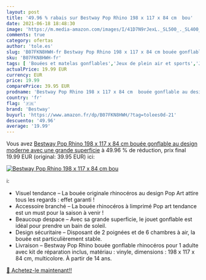 ```yaml
---
layout: post
title: '49.96 % rabais sur Bestway Pop Rhino 198 x 117 x 84 cm  bou'
date: 2021-06-18 18:48:30
image: 'https://m.media-amazon.com/images/I/41D7N9rJexL._SL500_._SL400_.jpg'
comments: true
category: ofertas
author: 'tole.es'
slug: 'B07FKN8HWH-fr Bestway Pop Rhino 198 x 117 x 84 cm bouée gonflable au...'
sku: 'B07FKN8HWH-fr'
tags: [ 'Bouées et matelas gonflables','Jeux de plein air et sports','Jeux deau et de plage','Jeux et Jouets','Jeux et jouets','bestway', ]
actualPrice: 19.99 EUR
currency: EUR
price: 19.99
comparePrice: 39.95 EUR
prodname: 'Bestway Pop Rhino 198 x 117 x 84 cm  bouée gonflable au design moderne avec une grande superficie'
country: 'fr'
flag: '🇫🇷'
brand: 'Bestway'
buyurl: 'https://www.amazon.fr/dp/B07FKN8HWH/?tag=tolees0d-21'
descuento: '49.96'
average: '19.99'
---
```


Vous avez [Bestway Pop Rhino 198 x 117 x 84 cm  bouée gonflable au design moderne avec une grande superficie](https://www.amazon.fr/dp/B07FKN8HWH/?tag=tolees0d-21)  à  49.96 % de réduction, prix final  19.99 EUR (original: 39.95 EUR) ici:

[![Bestway Pop Rhino 198 x 117 x 84 cm  bou](https://m.media-amazon.com/images/I/41D7N9rJexL._SL500_._SL400_.jpg)](https://www.amazon.fr/dp/B07FKN8HWH/?tag=tolees0d-21)

ℹ️:

- Visuel tendance – La bouée originale rhinocéros au design Pop Art attire tous les regards : effet garanti !
- Accessoire branché – La bouée rhinocéros à limprimé Pop art tendance est un must pour la saison à venir !
- Beaucoup despace – Avec sa grande superficie, le jouet gonflable est idéal pour prendre un bain de soleil.
- Design sécuritaire – Disposant de 2 poignées et de 6 chambres à air, la bouée est particulièrement stable.
- Livraison – Bestway Pop Rhino bouée gonflable rhinocéros pour 1 adulte avec kit de réparation inclus, matériau : vinyle, dimensions : 198 x 117 x 84 cm, multicolore. À partir de 14 ans.

[🛒 Achetez-le maintenant!!](https://www.amazon.fr/dp/B07FKN8HWH/?tag=tolees0d-21)
